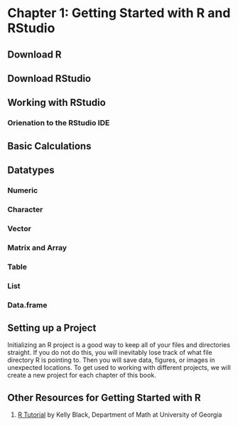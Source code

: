 Chapter 1: Getting Started with R and RStudio
=============================================

Download R
----------

Download RStudio
----------------

Working with RStudio
--------------------

### Orienation to the RStudio IDE

Basic Calculations
------------------

Datatypes
---------

### Numeric

### Character

### Vector

### Matrix and Array

### Table

### List

### Data.frame

Setting up a Project
--------------------

Initializing an R project is a good way to keep all of your files and
directories straight. If you do not do this, you will inevitably lose
track of what file directory R is pointing to. Then you will save data,
figures, or images in unexpected locations. To get used to working with
different projects, we will create a new project for each chapter of
this book.

Other Resources for Getting Started with R
------------------------------------------

1.  [R
    Tutorial](http://www.cyclismo.org/tutorial/R/input.html#reading-a-csv-file)
    by Kelly Black, Department of Math at University of Georgia
